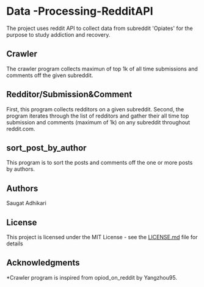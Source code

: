 # Data -Processing-RedditAPI

The project uses reddit API to collect data from subreddit 'Opiates' for the purpose to study addiction and recovery.

## Crawler

The crawler program collects maximun of top 1k of all time submissions and comments off the given subreddit.

## Redditor/Submission&Comment

First, this program collects redditors on a given subreddit. Second, the program iterates through the list of redditors and gather their all time top submission and comments (maximum of 1k) on any subreddit throughout reddit.com.

## sort_post_by_author

This program is to sort the posts and comments off the one or more posts by authors.

## Authors

Saugat Adhikari

## License

This project is licensed under the MIT License - see the [LICENSE.md](LICENSE.md) file for details

## Acknowledgments

*Crawler program is inspired from opiod_on_reddit by Yangzhou95.
